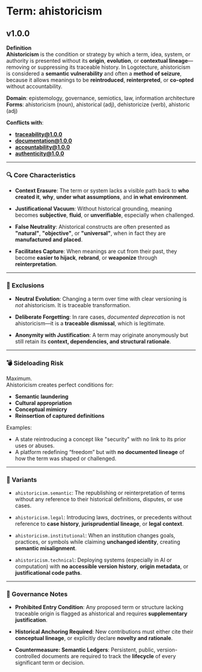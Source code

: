 # Term: ahistoricism

## v1.0.0

**Definition**  
**Ahistoricism** is the condition or strategy by which a term, idea, system, or authority is presented without its **origin**, **evolution**, or **contextual lineage**—removing or suppressing its traceable history. In Logotecture, ahistoricism is considered a **semantic vulnerability** and often a **method of seizure**, because it allows meanings to be **reintroduced**, **reinterpreted**, or **co-opted** without accountability.

**Domain**: epistemology, governance, semiotics, law, information architecture  
**Forms**: ahistoricism (noun), ahistorical (adj), dehistoricize (verb), ahistoric (adj)

**Conflicts with**:  
- **traceability@1.0.0**  
- **documentation@1.0.0**  
- **accountability@1.0.0**  
- **authenticity@1.0.0**

---

### 🔍 Core Characteristics

- **Context Erasure**: The term or system lacks a visible path back to **who created it**, **why**, **under what assumptions**, and **in what environment**.

- **Justificational Vacuum**: Without historical grounding, meaning becomes **subjective**, **fluid**, or **unverifiable**, especially when challenged.

- **False Neutrality**: Ahistorical constructs are often presented as **"natural"**, **"objective"**, or **"universal"**, when in fact they are **manufactured and placed**.

- **Facilitates Capture**: When meanings are cut from their past, they become **easier to hijack**, **rebrand**, or **weaponize** through **reinterpretation**.

---

### 🚧 Exclusions

- **Neutral Evolution**: Changing a term over time with clear versioning is *not* ahistoricism. It is traceable transformation.

- **Deliberate Forgetting**: In rare cases, *documented deprecation* is not ahistoricism—it is a **traceable dismissal**, which is legitimate.

- **Anonymity with Justification**: A term may originate anonymously but still retain its **context, dependencies, and structural rationale**.

---

### 💣 Sideloading Risk

Maximum.  
Ahistoricism creates perfect conditions for:
- **Semantic laundering**  
- **Cultural appropriation**  
- **Conceptual mimicry**  
- **Reinsertion of captured definitions**  

Examples:
- A state reintroducing a concept like "security" with no link to its prior uses or abuses.
- A platform redefining “freedom” but with **no documented lineage** of how the term was shaped or challenged.

---

### 🔁 Variants

- `ahistoricism.semantic`: The republishing or reinterpretation of terms without any reference to their historical definitions, disputes, or use cases.

- `ahistoricism.legal`: Introducing laws, doctrines, or precedents without reference to **case history**, **jurisprudential lineage**, or **legal context**.

- `ahistoricism.institutional`: When an institution changes goals, practices, or symbols while claiming **unchanged identity**, creating **semantic misalignment**.

- `ahistoricism.technical`: Deploying systems (especially in AI or computation) with **no accessible version history**, **origin metadata**, or **justificational code paths**.

---

### 🔐 Governance Notes

- **Prohibited Entry Condition**: Any proposed term or structure lacking traceable origin is flagged as ahistorical and requires **supplementary justification**.

- **Historical Anchoring Required**: New contributions must either cite their **conceptual lineage**, or explicitly declare **novelty and rationale**.

- **Countermeasure: Semantic Ledgers**: Persistent, public, version-controlled documents are required to track the **lifecycle** of every significant term or decision.
